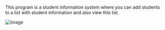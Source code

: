 This program is a student information system where you can add students to a list with student information and also view this list.

![Image](https://github.com/user-attachments/assets/fe76c9bf-c6b2-4f9a-9366-739d8cfbaf9f)
